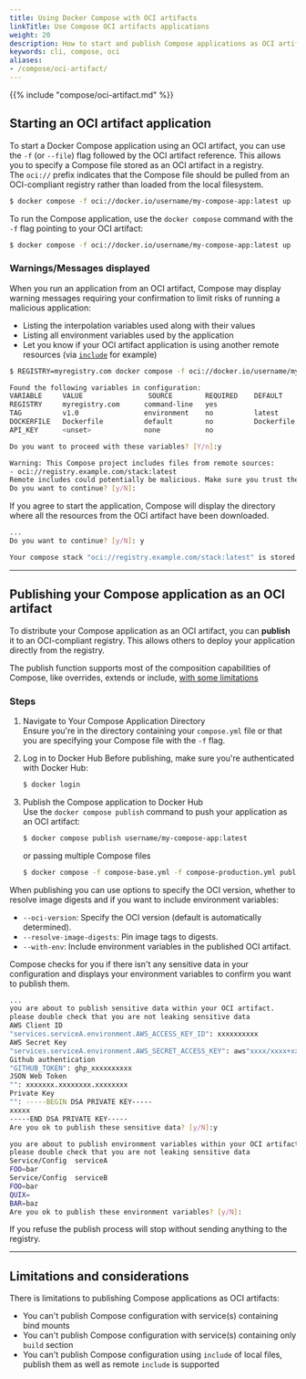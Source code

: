 ```yaml
---
title: Using Docker Compose with OCI artifacts
linkTitle: Use Compose OCI artifacts applications
weight: 20
description: How to start and publish Compose applications as OCI artifacts
keywords: cli, compose, oci
aliases:
- /compose/oci-artifact/
---
```


{{% include "compose/oci-artifact.md" %}}

## Starting an OCI artifact application

To start a Docker Compose application using an OCI artifact, you can use the `-f` (or `--file`) flag followed by the OCI artifact reference.
This allows you to specify a Compose file stored as an OCI artifact in a registry.  
The `oci://` prefix indicates that the Compose file should be pulled from an OCI-compliant registry rather than loaded from the local filesystem.

```bash
$ docker compose -f oci://docker.io/username/my-compose-app:latest up
```

To run the Compose application, use the `docker compose` command with the `-f` flag pointing to your OCI artifact:
```bash
$ docker compose -f oci://docker.io/username/my-compose-app:latest up
```

### Warnings/Messages displayed

When you run an application from an OCI artifact, Compose may display warning messages requiring your confirmation to limit risks of running a malicious application:
* Listing the interpolation variables used along with their values
* Listing all environment variables used by the application
* Let you know if your OCI artifact application is using another remote resources (via [`include`](/reference/compose-file/include/) for example)

```bash 
$ REGISTRY=myregistry.com docker compose -f oci://docker.io/username/my-compose-app:latest up

Found the following variables in configuration:
VARIABLE     VALUE                SOURCE        REQUIRED    DEFAULT
REGISTRY     myregistry.com      command-line   yes         
TAG          v1.0                environment    no          latest
DOCKERFILE   Dockerfile          default        no          Dockerfile
API_KEY      <unset>             none           no          

Do you want to proceed with these variables? [Y/n]:y

Warning: This Compose project includes files from remote sources:
- oci://registry.example.com/stack:latest
Remote includes could potentially be malicious. Make sure you trust the source.
Do you want to continue? [y/N]: 
```

If you agree to start the application, Compose will display the directory where all the resources from the OCI artifact have been downloaded.
```bash
...
Do you want to continue? [y/N]: y

Your compose stack "oci://registry.example.com/stack:latest" is stored in "~/Library/Caches/docker-compose/964e715660d6f6c3b384e05e7338613795f7dcd3613890cfa57e3540353b9d6d"
```
---

## Publishing your Compose application as an OCI artifact

To distribute your Compose application as an OCI artifact, you can **publish** it to an OCI-compliant registry. 
This allows others to deploy your application directly from the registry.

The publish function supports most of the composition capabilities of Compose, like overrides, extends or include, [with some limitations](#limitations-and-considerations)

### Steps

1. Navigate to Your Compose Application Directory  
   Ensure you're in the directory containing your `compose.yml` file or that you are specifying your Compose file with the `-f` flag.

2. Log in to Docker Hub
   Before publishing, make sure you're authenticated with Docker Hub:

   ```bash
   $ docker login
   ```

3. Publish the Compose application to Docker Hub  
   Use the `docker compose publish` command to push your application as an OCI artifact:

   ```bash
   $ docker compose publish username/my-compose-app:latest
   ```
   or passing multiple Compose files
   ```bash
   $ docker compose -f compose-base.yml -f compose-production.yml publish username/my-compose-app:latest
   ```
When publishing you can use options to specify the OCI version, whether to resolve image digests and if you want to include environment variables: 
* `--oci-version`: Specify the OCI version (default is automatically determined).
* `--resolve-image-digests`: Pin image tags to digests.
* `--with-env`: Include environment variables in the published OCI artifact.

Compose checks for you if there isn't any sensitive data in your configuration and displays your environment variables to confirm you want to publish them.

```bash
...
you are about to publish sensitive data within your OCI artifact.
please double check that you are not leaking sensitive data
AWS Client ID
"services.serviceA.environment.AWS_ACCESS_KEY_ID": xxxxxxxxxx
AWS Secret Key
"services.serviceA.environment.AWS_SECRET_ACCESS_KEY": aws"xxxx/xxxx+xxxx+"
Github authentication
"GITHUB_TOKEN": ghp_xxxxxxxxxx
JSON Web Token
"": xxxxxxx.xxxxxxxx.xxxxxxxx
Private Key
"": -----BEGIN DSA PRIVATE KEY-----
xxxxx
-----END DSA PRIVATE KEY-----
Are you ok to publish these sensitive data? [y/N]:y

you are about to publish environment variables within your OCI artifact.
please double check that you are not leaking sensitive data
Service/Config  serviceA
FOO=bar
Service/Config  serviceB
FOO=bar
QUIX=
BAR=baz
Are you ok to publish these environment variables? [y/N]: 
```

If you refuse the publish process will stop without sending anything to the registry.

---

## Limitations and considerations

There is limitations to publishing Compose applications as OCI artifacts:
* You can't publish Compose configuration with service(s) containing bind mounts
* You can't publish Compose configuration with service(s) containing only `build` section
* You can't publish Compose configuration using `include` of local files, publish them as well as remote `include` is supported
